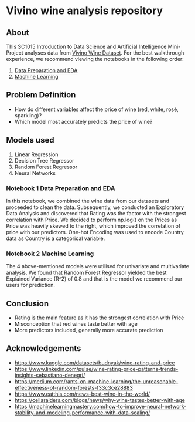 # Vivino wine analysis repository

## About
This SC1015 Introduction to Data Science and Artificial Intelligence Mini-Project analyses data from [Vivino Wine Dataset](https://www.kaggle.com/datasets/budnyak/wine-rating-and-price). For the best walkthrough experience, we recommend viewing the notebooks in the following order:
1. [Data Preparation and EDA](https://github.com/KuroZenon/Data-Analysis-of-Wine-Quality/blob/main/Data%20Preparation%20and%20EDA.ipynb)
2. [Machine Learning](https://github.com/KuroZenon/Data-Analysis-of-Wine-Quality/blob/main/Machine%20Learning.ipynb)


## Problem Definition
- How do different variables affect the price of wine (red, white, rosé, sparkling)?
- Which model most accurately predicts the price of wine?


## Models used
1. Linear Regression
2. Decision Tree Regressor
3. Random Forest Regressor
4. Neural Networks


### Notebook 1 Data Preparation and EDA

In this notebook, we combined the wine data from our datasets and proceeded to clean the data. Subsequently, we conducted an Exploratory Data Analysis and discovered that Rating was the factor with the strongest correlation with Price.  We decided to perform np.log() on the Prices as Price was heavily skewed to the right, which improved the correlation of price with our predictors. One-hot Encoding was used to encode Country data as Country is a categorical variable.

### Notebook 2 Machine Learning

The 4 above-mentioned models were utilised for univariate and multivariate analysis. We found that Random Forest Regressor yielded the best Explained Variance (R^2) of 0.8 and that is the model we recommend our users for prediction.

## Conclusion
- Rating is the main feature as it has the strongest correlation with Price
- Misconception that red wines taste better with age
- More predictors included, generally more accurate prediction


## Acknowledgements
- https://www.kaggle.com/datasets/budnyak/wine-rating-and-price
- https://www.linkedin.com/pulse/wine-rating-price-patterns-trends-insights-sebastiano-denegri/
- https://medium.com/rants-on-machine-learning/the-unreasonable-effectiveness-of-random-forests-f33c3ce28883
- https://www.eatthis.com/news-best-wine-in-the-world/ 
- https://cellaraiders.com/blogs/news/why-wine-tastes-better-with-age 
- https://machinelearningmastery.com/how-to-improve-neural-network-stability-and-modeling-performance-with-data-scaling/ 



